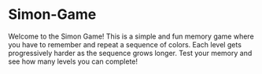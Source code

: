 # Simon-Game
Welcome to the Simon Game! This is a simple and fun memory game where you have to remember and repeat a sequence of colors. Each level gets progressively harder as the sequence grows longer. Test your memory and see how many levels you can complete!
